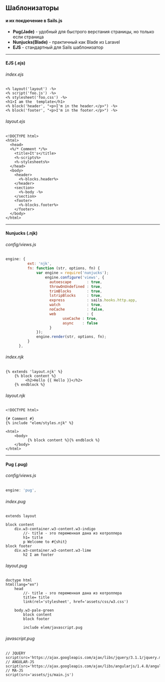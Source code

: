 ## Шаблонизаторы
#### и их покдючение в Sails.js
* **Pug(Jade)** - удобный для быстрого верстания страницы, но только если страница  
* **Nunjucks(Blade)** - практичный как Blade из Laravel
* **EJS** - стандартный для Sails шаблонизатор

---


#### EJS (.ejs)
###### index.ejs
```ejs
<% layout('layout') -%>
<% script('foo.js') -%>
<% stylesheet('foo.css') -%>
<h1>I am the  template</h1>
<% block('header', "<p>I'm in the header.</p>") -%>
<% block('footer', "<p>I'm in the footer.</p>") -%>
```
###### layout.ejs
```ejs
<!DOCTYPE html>
<html>
  <head>
  <%/* Comment */%>
    <title>It's</title>
    <%-scripts%>
    <%-stylesheets%>
  </head>
  <body>
    <header>
      <%-blocks.header%>
    </header>
    <section>
      <%-body -%>
    </section>
    <footer>
      <%-blocks.footer%>
    </footer>
  </body>
</html>
```

---

#### Nunjucks (.njk)

###### config/views.js
```js
engine: {
          ext: 'njk',
          fn: function (str, options, fn) {
              var engine = require('nunjucks');
                  engine.configure('views', {
                    autoescape       : true,
                    throwOnUndefined : true,
                    trimBlocks       : true,
                    lstripBlocks     : true,
                    express          : sails.hooks.http.app,
                    watch            : true,
                    noCache          : false,
                    web              : {
                          useCache : true,
                          async    : false
                    }
              });
              engine.render(str, options, fn);
          }
      },
```

###### index.njk
```nunjucks
{% extends 'layout.njk' %}
    {% block content %}
         <h2>Hello {{ Hello }}</h2>
    {% endblock %}
```

###### layout.njk
```nunjucks
<!DOCTYPE html>

{# Comment #}
{% include "elem/styles.njk" %}

<html>
    <body>
          {% block content %}{% endblock %}
    </body>
</html>
```

---

#### Pug (.pug)

###### config/views.js
```js
engine: 'pug',
```

###### index.pug
```pug
extends layout

block content
    div.w3-container.w3-content.w3-indigo
        //- title - это переменная дана из котроллера
        h1= title
        p Welcome to #{shit}
block footer
    div.w3-container.w3-content.w3-lime
        h2 I am footer
```
###### layout.pug
```pug
doctype html
html(lang="en")
    head
        //- title - это переменная дана из котроллера
        title= title
        link(rel='stylesheet', href='assets/css/w3.css')
        
    body.w3-pale-green
        block content
        block footer
        
        include elem/javascript.pug
  ```
  
###### javascript.pug
```pug
// JQUERY
script(src='https://ajax.googleapis.com/ajax/libs/jquery/3.1.1/jquery.min.js')   
// ANGULAR-JS
script(src='https://ajax.googleapis.com/ajax/libs/angularjs/1.4.8/angular.min.js') 
// MA-JS
script(src='assets/js/main.js')                                                    
  ```



